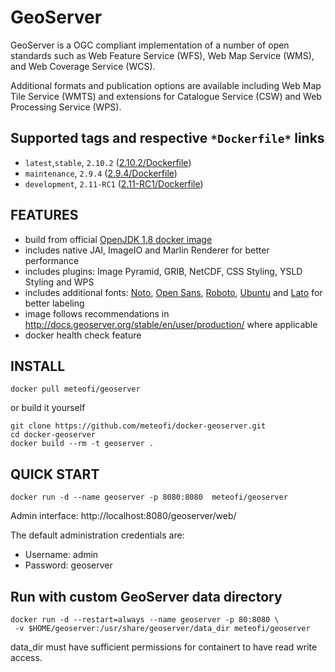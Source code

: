 # GeoServer
GeoServer is a OGC compliant implementation of a number of open standards such as Web Feature Service (WFS), Web Map Service (WMS), and Web Coverage Service (WCS).

Additional formats and publication options are available including Web Map Tile Service (WMTS) and extensions for Catalogue Service (CSW) and Web Processing Service (WPS).

## Supported tags and respective `*Dockerfile*` links
* `latest`,`stable`, `2.10.2` ([2.10.2/Dockerfile](https://github.com/meteofi/docker-geoserver/blob/2.10.2/Dockerfile))
* `maintenance`, `2.9.4` ([2.9.4/Dockerfile](https://github.com/meteofi/docker-geoserver/blob/2.9.4/Dockerfile))
* `development`, `2.11-RC1` ([2.11-RC1/Dockerfile](https://github.com/meteofi/docker-geoserver/blob/2.11-RC1/Dockerfile))

## FEATURES
* build from official [OpenJDK 1.8 docker image](https://hub.docker.com/_/openjdk/)
* includes native JAI, ImageIO and Marlin Renderer for better performance
* includes plugins: Image Pyramid, GRIB, NetCDF, CSS Styling, YSLD Styling and WPS
* includes additional fonts: [Noto](https://www.google.com/get/noto/), [Open Sans](https://fonts.google.com/specimen/Open+Sans), [Roboto](https://fonts.google.com/specimen/Roboto), [Ubuntu](https://fonts.google.com/specimen/Ubuntu) and [Lato](https://fonts.google.com/specimen/Lato) for better labeling
* image follows recommendations in http://docs.geoserver.org/stable/en/user/production/ where applicable
* docker health check feature

## INSTALL
```
docker pull meteofi/geoserver
```

or build it yourself
```
git clone https://github.com/meteofi/docker-geoserver.git
cd docker-geoserver
docker build --rm -t geoserver .
```

## QUICK START
```
docker run -d --name geoserver -p 8080:8080  meteofi/geoserver
```
Admin interface: http://localhost:8080/geoserver/web/

The default administration credentials are:
* Username: admin
* Password: geoserver

## Run with custom GeoServer data directory
```
docker run -d --restart=always --name geoserver -p 80:8080 \
 -v $HOME/geoserver:/usr/share/geoserver/data_dir meteofi/geoserver
```

data_dir must have sufficient permissions for containert to have read write access.

